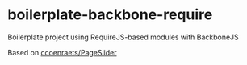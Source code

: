 # boilerplate-backbone-require
Boilerplate project using RequireJS-based modules with BackboneJS

Based on [ccoenraets/PageSlider](https://github.com/ccoenraets/PageSlider)
